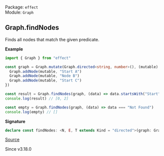 Package: `effect`<br />
Module: `Graph`<br />

## Graph.findNodes

Finds all nodes that match the given predicate.

**Example**

```ts
import { Graph } from "effect"

const graph = Graph.mutate(Graph.directed<string, number>(), (mutable) => {
  Graph.addNode(mutable, "Start A")
  Graph.addNode(mutable, "Node B")
  Graph.addNode(mutable, "Start C")
})

const result = Graph.findNodes(graph, (data) => data.startsWith("Start"))
console.log(result) // [0, 2]

const empty = Graph.findNodes(graph, (data) => data === "Not Found")
console.log(empty) // []
```

**Signature**

```ts
declare const findNodes: <N, E, T extends Kind = "directed">(graph: Graph<N, E, T> | MutableGraph<N, E, T>, predicate: (data: N) => boolean) => Array<NodeIndex>
```

[Source](https://github.com/Effect-TS/effect/tree/main/packages/effect/src/Graph.ts#L611)

Since v3.18.0